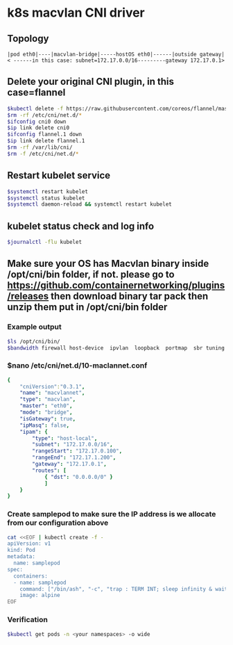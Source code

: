 # k8s macvlan CNI driver 
## Topology

```text
|pod eth0|----|macvlan-bridge|-----hostOS eth0|------|outside gateway|
< ------in this case: subnet=172.17.0.0/16---------gateway 172.17.0.1>
```

## Delete your original CNI plugin, in this case=flannel
```sh
$kubectl delete -f https://raw.githubusercontent.com/coreos/flannel/master/Documentation/kube-flannel.yml
$rm -rf /etc/cni/net.d/*
$ifconfig cni0 down
$ip link delete cni0
$ifconfig flannel.1 down
$ip link delete flannel.1
$rm -rf /var/lib/cni/
$rm -f /etc/cni/net.d/*
```
## Restart kubelet service
```sh
$systemctl restart kubelet
$systemctl status kubelet
$systemctl daemon-reload && systemctl restart kubelet
```

## kubelet status check and log info
```sh
$journalctl -flu kubelet
```
## Make sure your OS has Macvlan binary inside /opt/cni/bin folder, if not. please go to https://github.com/containernetworking/plugins/releases then download binary tar pack then unzip them put in /opt/cni/bin folder
### Example output
```sh
$ls /opt/cni/bin/
$bandwidth firewall host-device  ipvlan  loopback  portmap  sbr tuning bridge dhcp flannel   host-local macvlan   ptp static  vlan
```
### $nano /etc/cni/net.d/10-maclannet.conf

```yaml
{
	"cniVersion":"0.3.1",
	"name": "macvlannet",
	"type": "macvlan",
	"master": "eth0",
	"mode": "bridge",
	"isGateway": true,
	"ipMasq": false,
	"ipam": {
		"type": "host-local",
		"subnet": "172.17.0.0/16",
		"rangeStart": "172.17.0.100",
		"rangeEnd": "172.17.1.200",
		"gateway": "172.17.0.1",
		"routes": [
			{ "dst": "0.0.0.0/0" }
			]
	}
}
```
### Create samplepod to make sure the IP address is we allocate from our configuration above
```sh
cat <<EOF | kubectl create -f -
apiVersion: v1
kind: Pod
metadata:
  name: samplepod
spec:
  containers:
  - name: samplepod
    command: ["/bin/ash", "-c", "trap : TERM INT; sleep infinity & wait"]
    image: alpine
EOF
```
### Verification
```sh
$kubectl get pods -n <your namespaces> -o wide 
```